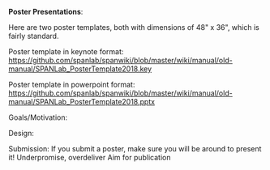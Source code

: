 <b>Poster Presentations</b>: 

Here are two poster templates, both with dimensions of 48" x 36", which is fairly standard. 

Poster template in keynote format: https://github.com/spanlab/spanwiki/blob/master/wiki/manual/old-manual/SPANLab_PosterTemplate2018.key

Poster template in powerpoint format: https://github.com/spanlab/spanwiki/blob/master/wiki/manual/old-manual/SPANLab_PosterTemplate2018.pptx

Goals/Motivation:

Design:

Submission:
      If you submit a poster, make sure you will be around to present it!
      Underpromise, overdeliver
      Aim for publication


      
